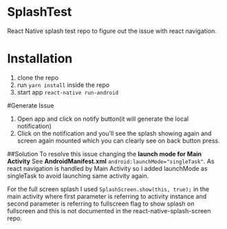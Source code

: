 # SplashTest
React Native splash test repo to figure out the issue with react navigation.


# Installation

1. clone the repo
2. run `yarn install` inside the repo
3. start app `react-native run-android`

#Generate Issue

1. Open app and click on notify button(it will generate the local notification)
2. Click on the notification and you'll see the splash showing again and screen again mounted which you can clearly see on back button press.

##Solution
To resolve this issue changing the **launch mode for Main Activity** 
See **AndroidManifest.xml** `android:launchMode="singleTask"`. As react navigation is handled by Main Activity so I added launchMode as singleTask to avoid launching same activity again.

For the full screen splash I used `SplashScreen.show(this, true);` in the main activity where first parameter is referring to activity instance and second parameter is referring to fullscreen flag to show splash on fullscreen and this is not documented in the react-native-splash-screen repo. 

